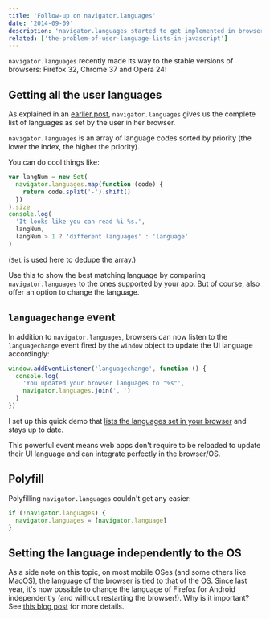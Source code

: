 ```yaml
---
title: 'Follow-up on navigator.languages'
date: '2014-09-09'
description: 'navigator.languages started to get implemented in browsers.'
related: ['the-problem-of-user-language-lists-in-javascript']
---
```


`navigator.languages` recently made its way to the stable versions of browsers: Firefox 32, Chrome 37 and Opera 24!

## Getting all the user languages

As explained in an [earlier post](/posts/the-problem-of-user-language-lists-in-javascript/), `navigator.languages` gives us the complete list of languages as set by the user in her browser.

`navigator.languages` is an array of language codes sorted by priority (the lower the index, the higher the priority).

You can do cool things like:

```javascript
var langNum = new Set(
  navigator.languages.map(function (code) {
    return code.split('-').shift()
  })
).size
console.log(
  'It looks like you can read %i %s.',
  langNum,
  langNum > 1 ? 'different languages' : 'language'
)
```

(`Set` is used here to dedupe the array.)

Use this to show the best matching language by comparing `navigator.languages` to the ones supported by your app. But of course, also offer an option to change the language.

## `languagechange` event

In addition to `navigator.languages`, browsers can now listen to the `languagechange` event fired by the `window` object to update the UI language accordingly:

```javascript
window.addEventListener('languagechange', function () {
  console.log(
    'You updated your browser languages to "%s"',
    navigator.languages.join(', ')
  )
})
```

I set up this quick demo that [lists the languages set in your browser](http://jsbin.com/difen/1/) and stays up to date.

This powerful event means web apps don't require to be reloaded to update their UI language and can integrate perfectly in the browser/OS.

## Polyfill

Polyfilling `navigator.languages` couldn't get any easier:

```javascript
if (!navigator.languages) {
  navigator.languages = [navigator.language]
}
```

## Setting the language independently to the OS

As a side note on this topic, on most mobile OSes (and some others like MacOS), the language of the browser is tied to that of the OS. Since last year, it's now possible to change the language of Firefox for Android independently (and without restarting the browser!).
Why is it important? See [this blog post](http://160.twinql.com/new-locale-related-work-in-firefox-for-android/) for more details.
